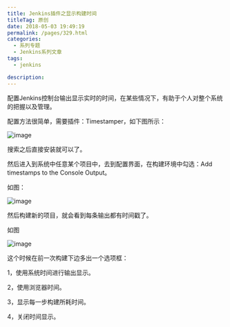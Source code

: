 ```yaml
---
title: Jenkins插件之显示构建时间
titleTag: 原创
date: 2018-05-03 19:49:19
permalink: /pages/329.html
categories: 
  - 系列专题
  - Jenkins系列文章
tags: 
  - jenkins

description: 
---
```


配置Jenkins控制台输出显示实时的时间，在某些情况下，有助于个人对整个系统的把握以及管理。

配置方法很简单，需要插件：Timestamper，如下图所示：

![image](http://t.eryajf.net/imgs/2021/09/d9736c4762225075.jpg)

搜索之后直接安装就可以了。

然后进入到系统中任意某个项目中，去到配置界面，在构建环境中勾选：Add timestamps to the Console Output。

如图：

![image](http://t.eryajf.net/imgs/2021/09/af9ef0180dee5cfb.jpg)

然后构建新的项目，就会看到每条输出都有时间戳了。

如图

![image](http://t.eryajf.net/imgs/2021/09/4c5f1ac2d979c4c3.jpg)

这个时候在前一次构建下边多出一个选项框：

1，使用系统时间进行输出显示。

2，使用浏览器时间。

3，显示每一步构建所耗时间。

4，关闭时间显示。

